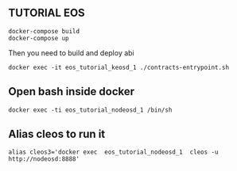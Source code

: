 ## TUTORIAL EOS
```
docker-compose build
docker-compose up
```

Then you need to build and deploy abi
```
docker exec -it eos_tutorial_keosd_1 ./contracts-entrypoint.sh
```

## Open bash inside docker 
```
docker exec -ti eos_tutorial_nodeosd_1 /bin/sh

```

## Alias cleos to run it
```
alias cleos3='docker exec  eos_tutorial_nodeosd_1  cleos -u http://nodeosd:8888'
```
